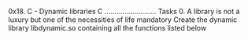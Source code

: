 0x18. C - Dynamic libraries
C
..........................
Tasks
0. A library is not a luxury but one of the necessities of life
mandatory
Create the dynamic library libdynamic.so containing all the functions listed below


